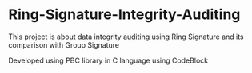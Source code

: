 # Ring-Signature-Integrity-Auditing
This project is about data integrity auditing using Ring Signature and its comparison with Group Signature


Developed using PBC library in C language using CodeBlock
